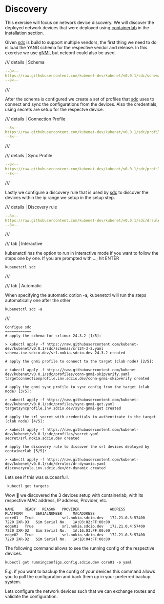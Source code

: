 # Discovery

This exercise will focus on network device discovery. We will discover the deployed network devices that were deployed using [containerlab][containerlab] in the installation section.


Given [sdc][sdc] is build to support multiple vendors, the first thing we need to do is load the YANG schema for the respective vendor and release. In this exercise we use [gNMI][gnmi], but netconf could also be used.

/// details | Schema

```yaml
--8<--
https://raw.githubusercontent.com/kubenet-dev/kubenet/v0.0.1/sdc/schemas/srl24-3-2.yaml
--8<--
```
///

After the schema is configured we create a set of profiles that [sdc][sdc] uses to connect and sync the configurations from the devices. Also the credentials, using secrets are setup for the respectve device.

/// details | Connection Profile

```yaml
--8<--
https://raw.githubusercontent.com/kubenet-dev/kubenet/v0.0.1/sdc/profiles/conn-gnmi-skipverify.yaml
--8<--
```
///

/// details | Sync Profile

```yaml
--8<--
https://raw.githubusercontent.com/kubenet-dev/kubenet/v0.0.1/sdc/profiles/sync-gnmi-get.yaml
--8<--
```
///

Lastly we configure a discovery rule that is used by [sdc][sdc] to discover the devices within the ip range we setup in the setup step.

/// details | Discovery rule

```yaml
--8<--
https://raw.githubusercontent.com/kubenet-dev/kubenet/v0.0.1/sdc/drrules/dr-dynamic.yaml
--8<--
```

///

/// tab | Interactive

kubenetctl has the option to run in interactive mode if you want to follow the steps one by one. If you are prompted with ..., hit ENTER

```
kubenetctl sdc
```

///

/// tab | Automatic

When specifying the automatic option -a, kubenetctl will run the steps automatically one after the other

```
kubenetctl sdc -a
```

///

```shell
Configue sdc
============
# apply the schema for srlinux 24.3.2 [1/5]:

> kubectl apply -f https://raw.githubusercontent.com/kubenet-dev/kubenet/v0.0.1/sdc/schemas/srl24-3-2.yaml
schema.inv.sdcio.dev/srl.nokia.sdcio.dev-24.3.2 created

# apply the gnmi profile to connect to the target (clab node) [2/5]:

> kubectl apply -f https://raw.githubusercontent.com/kubenet-dev/kubenet/v0.0.1/sdc/profiles/conn-gnmi-skipverify.yaml
targetconnectionprofile.inv.sdcio.dev/conn-gnmi-skipverify created

# apply the gnmi sync profile to sync config from the target (clab node) [3/5]:

> kubectl apply -f https://raw.githubusercontent.com/kubenet-dev/kubenet/v0.0.1/sdc/profiles/sync-gnmi-get.yaml
targetsyncprofile.inv.sdcio.dev/sync-gnmi-get created

# apply the srl secret with credentials to authenticate to the target (clab node) [4/5]:

> kubectl apply -f https://raw.githubusercontent.com/kubenet-dev/kubenet/v0.0.1/sdc/profiles/secret.yaml
secret/srl.nokia.sdcio.dev created

# apply the discovery rule to discover the srl devices deployed by containerlab [5/5]:

> kubectl apply -f https://raw.githubusercontent.com/kubenet-dev/kubenet/v0.0.1/sdc/drrules/dr-dynamic.yaml
discoveryrule.inv.sdcio.dev/dr-dynamic created
```

Lets see if this was successfull.

```
 kubectl get targets
```

Wow 🎉 we discovered the 3 devices setup with containerlab, with its respective MAC address, IP address, Provider, etc.

```
NAME     READY   REASON   PROVIDER              ADDRESS            PLATFORM      SERIALNUMBER     MACADDRESS
core01   True             srl.nokia.sdcio.dev   172.21.0.3:57400   7220 IXR-D3   Sim Serial No.   1A:D3:02:FF:00:00
edge01   True             srl.nokia.sdcio.dev   172.21.0.4:57400   7220 IXR-D2   Sim Serial No.   1A:16:03:FF:00:00
edge02   True             srl.nokia.sdcio.dev   172.21.0.5:57400   7220 IXR-D2   Sim Serial No.   1A:1D:04:FF:00:00
```

The following command allows to see the running config of the respective devices.

```
kubectl get runningconfigs.config.sdcio.dev core01 -o yaml
```

E.g. if you want to backup the config of your devices this command allows you to pull the configuration and back them up in your preferred backup system.

Lets configure the network devices such that we can exchange routes and validate the configuration.

[containerlab]: https://containerlab.dev
[kind]: https://kind.sigs.k8s.io
[pkgserver]: https://docs.pkgserver.dev
[sdc]: https://docs.sdcio.dev
[kuid]: https://kuidio.github.io/docs/
[srlinux]: https://learn.srlinux.dev/
[gnmi]: https://github.com/openconfig/gnmi
[netconf]: https://en.wikipedia.org/wiki/NETCONF